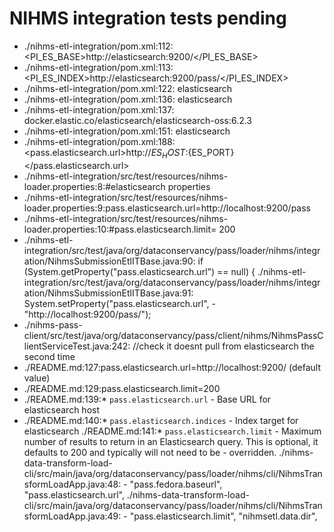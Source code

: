 # NIHMS integration tests pending

- ./nihms-etl-integration/pom.xml:112:                  <PI_ES_BASE>http://elasticsearch:9200/</PI_ES_BASE>
- ./nihms-etl-integration/pom.xml:113:                  <PI_ES_INDEX>http://elasticsearch:9200/pass/</PI_ES_INDEX>
- ./nihms-etl-integration/pom.xml:122:                  <link>elasticsearch</link>
- ./nihms-etl-integration/pom.xml:136:              <alias>elasticsearch</alias>
- ./nihms-etl-integration/pom.xml:137:              <name>docker.elastic.co/elasticsearch/elasticsearch-oss:6.2.3</name>
- ./nihms-etl-integration/pom.xml:151:                  <alias>elasticsearch</alias>
- ./nihms-etl-integration/pom.xml:188:            <pass.elasticsearch.url>http://${ES_HOST}:${ES_PORT}</pass.elasticsearch.url>
- ./nihms-etl-integration/src/test/resources/nihms-loader.properties:8:#elasticsearch properties
- ./nihms-etl-integration/src/test/resources/nihms-loader.properties:9:pass.elasticsearch.url=http://localhost:9200/pass
- ./nihms-etl-integration/src/test/resources/nihms-loader.properties:10:#pass.elasticsearch.limit= 200
- ./nihms-etl-integration/src/test/java/org/dataconservancy/pass/loader/nihms/integration/NihmsSubmissionEtlITBase.java:90:        if (System.getProperty("pass.elasticsearch.url") == null) {
./nihms-etl-integration/src/test/java/org/dataconservancy/pass/loader/nihms/integration/NihmsSubmissionEtlITBase.java:91:            System.setProperty("pass.elasticsearch.url", - "http://localhost:9200/pass/");
- ./nihms-pass-client/src/test/java/org/dataconservancy/pass/client/nihms/NihmsPassClientServiceTest.java:242:        //check it doesnt pull from elasticsearch the second time
- ./README.md:127:pass.elasticsearch.url=http://localhost:9200/ (default value)
- ./README.md:129:pass.elasticsearch.limit=200
- ./README.md:139:* `pass.elasticsearch.url` - Base URL for elasticsearch host
- ./README.md:140:* `pass.elasticsearch.indices` - Index target for elasticsearch
./README.md:141:* `pass.elasticsearch.limit` - Maximum number of results to return in an Elasticsearch query. This is optional, it defaults to 200 and typically will not need to be - overridden.
./nihms-data-transform-load-cli/src/main/java/org/dataconservancy/pass/loader/nihms/cli/NihmsTransformLoadApp.java:48:                                                       - "pass.fedora.baseurl", "pass.elasticsearch.url",
./nihms-data-transform-load-cli/src/main/java/org/dataconservancy/pass/loader/nihms/cli/NihmsTransformLoadApp.java:49:                                                       - "pass.elasticsearch.limit", "nihmsetl.data.dir",
